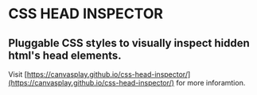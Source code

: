 # CSS HEAD INSPECTOR
## Pluggable CSS styles to visually inspect hidden html's head elements.

Visit [https://canvasplay.github.io/css-head-inspector/](https://canvasplay.github.io/css-head-inspector/) for more inforamtion.

